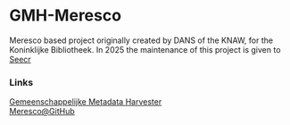 # GMH-Meresco

Meresco based project originally created by DANS of the KNAW, for the Koninklijke Bibliotheek. In 2025 the maintenance of this project is given to [Seecr](https://seecr.nl)

### Links
[Gemeenschappelijke Metadata Harvester](https://harvester.dans.knaw.nl)  
[Meresco@GitHub](https://github.com/seecr?query=meresco)
